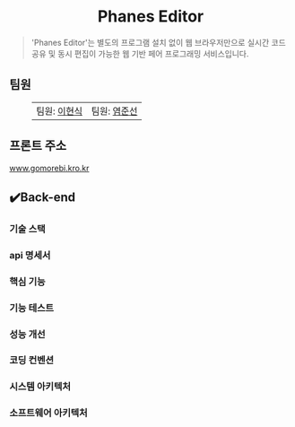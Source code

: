 <h1 align="center">Phanes Editor</h1>

> 'Phanes Editor'는 별도의 프로그램 설치 없이 웹 브라우저만으로 실시간 코드 공유 및 동시 편집이 가능한 웹 기반 페어 프로그래밍 서비스입니다.


## 팀원

<figure>
    <table>
      <tr>
        <td align="center">팀원: <a href="https://github.com/why48382">이현식</a></td>
        <td align="center">팀원: <a href="https://github.com/junsun-yeam">염준선</a></td>
      </tr>
    </table>
</figure>

## 프론트 주소
www.gomorebi.kro.kr

## ✔️Back-end

### 기술 스택

### api 명세서

### 핵심 기능

### 기능 테스트

### 성능 개선

### 코딩 컨벤션

### 시스템 아키텍처

### 소프트웨어 아키텍처
